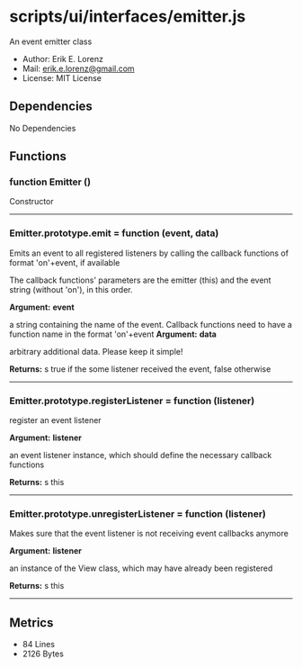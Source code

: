 # scripts/ui/interfaces/emitter.js


An event emitter class

* Author: Erik E. Lorenz 
* Mail: <erik.e.lorenz@gmail.com>
* License: MIT License


## Dependencies

No Dependencies

## Functions

###   function Emitter ()
Constructor

---


###   Emitter.prototype.emit = function (event, data)
Emits an event to all registered listeners by calling the callback
functions of format 'on'+event, if available

The callback functions' parameters are the emitter (this) and the event
string (without 'on'), in this order.

**Argument:** **event**

a string containing the name of the event. Callback functions need
to have a function name in the format 'on'+event
**Argument:** **data**

arbitrary additional data. Please keep it simple!

**Returns:** s true if the some listener received the event, false otherwise

---


###   Emitter.prototype.registerListener = function (listener)
register an event listener

**Argument:** **listener**

an event listener instance, which should define the necessary
callback functions

**Returns:** s this

---


###   Emitter.prototype.unregisterListener = function (listener)
Makes sure that the event listener is not receiving event callbacks anymore

**Argument:** **listener**

an instance of the View class, which may have already been
registered

**Returns:** s this

---

## Metrics

* 84 Lines
* 2126 Bytes

